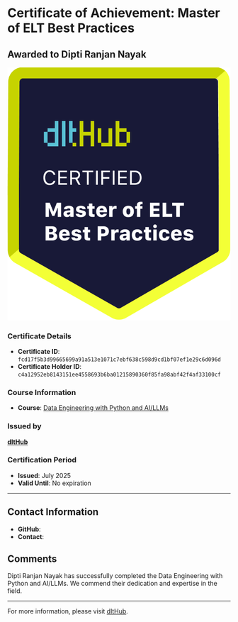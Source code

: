 
# Certificate of Achievement: Master of ELT Best Practices

## Awarded to **Dipti Ranjan Nayak**

![Course Image](../badges/dlt_master_elt_best_practices_badge.png)

### Certificate Details
- **Certificate ID**: `fcd17f5b3d99665699a91a513e1071c7ebf638c598d9cd1bf07ef1e29c6d096d`
- **Certificate Holder ID**: `c4a12952eb8143151ee4558693b6ba01215890360f85fa98abf42f4af33100cf`

### Course Information
- **Course**: [Data Engineering with Python and AI/LLMs](https://www.youtube.com/watch?v=T23Bs75F7ZQ)

### Issued by
[**dltHub**](https://dlthub.com/) 

### Certification Period
- **Issued**: July 2025
- **Valid Until**: No expiration

---

## Contact Information
- **GitHub**: 
- **Contact**: 

## Comments
Dipti Ranjan Nayak has successfully completed the Data Engineering with Python and AI/LLMs. We commend their dedication and expertise in the field.

---

For more information, please visit [dltHub](https://dlthub.com/).
    